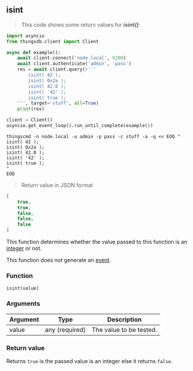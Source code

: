 ## isint

> This code shows some return values for ***isint()***:

```python
import asyncio
from thingsdb.client import Client

async def example():
    await client.connect('node.local', 9200)
    await client.authenticate('admin', 'pass')
    res = await client.query(r'''
        isint( 42 );
        isint( 0x2a );
        isint( 42.0 );
        isint( '42' );
        isint( true );
    ''', target='stuff', all=True)
    print(res)

client = Client()
asyncio.get_event_loop().run_until_complete(example())
```

```shell
thingscmd -n node.local -u admin -p pass -c stuff -a -q << EOQ "
isint( 42 );
isint( 0x2a );
isint( 42.0 );
isint( '42' );
isint( true );
"
EOQ
```

> Return value in JSON format

```json
[
    true,
    true,
    false,
    false,
    false
]
```

This function determines whether the value passed to this function
is an [integer](#integer) or not.

This function does *not* generate an [event](#events).

### Function
`isint(value)`

### Arguments
Argument | Type | Description
-------- | ---- | -----------
value | any (required) | The value to be tested.

### Return value
Returns `true` is the passed value is an integer else it returns `false`.
